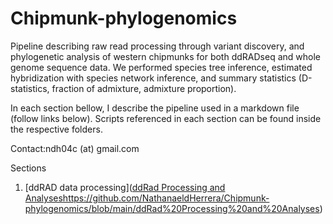 # Chipmunk-phylogenomics
Pipeline describing raw read processing through variant discovery, and phylogenetic analysis of western chipmunks for both ddRADseq and whole genome sequence data. We performed species tree inference, estimated hybridization with species network inference, and summary statistics (D-statistics, fraction of admixture, admixture proportion).

In each section bellow, I describe the pipeline used in a markdown file (follow links below). Scripts referenced in each section can be found inside the respective folders.

Contact:ndh04c (at) gmail.com

Sections

1. [ddRAD data processing]([ddRad Processing and Analyses](https://github.com/NathanaeldHerrera/Chipmunk-phylogenomics/blob/main/ddRad%20Processing%20and%20Analyses)https://github.com/NathanaeldHerrera/Chipmunk-phylogenomics/blob/main/ddRad%20Processing%20and%20Analyses)
